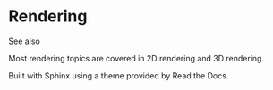 # Rendering

See also

Most rendering topics are covered in 2D rendering and 3D rendering.

Built with Sphinx using a theme provided by Read the Docs.

